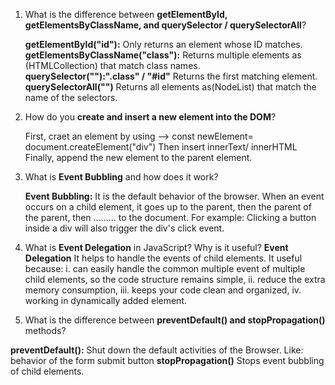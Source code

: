 1. What is the difference between **getElementById, getElementsByClassName, and querySelector / querySelectorAll**?
   <!-- !Ans: -->
   **getElementById("id"):**
   Only returns an element whose ID matches.
   **getElementsByClassName("class"):**
   Returns multiple elements as (HTMLCollection) that match class names.  
   **querySelector(""):".class" / "#id"**
   Returns the first matching element.
   **querySelectorAll("")**
   Returns all elements as(NodeList) that match the name of the selectors.
   <!-- ------------------------------------------------- -->

2. How do you **create and insert a new element into the DOM**?
   <!-- !Ans: -->
   First, craet an element by using --> const newElement= document.createElement("div")
   Then insert innerText/ innerHTML
   Finally, append the new element to the parent element.
   <!-- note: Parent element can be the document.body or another div -->
   <!-- ------------------------------------------------- -->

3. What is **Event Bubbling** and how does it work?
   <!-- !Ans: -->
   **Event Bubbling:**
   It is the default behavior of the browser.
   When an event occurs on a child element, it goes up to the parent, then the parent of the parent, then ......... to the document.
   For example: Clicking a button inside a div will also trigger the div's click event.
<!-- ------------------------------------------------- -->

4. What is **Event Delegation** in JavaScript? Why is it useful?
   <!-- !Ans: -->
   **Event Delegation**
   It helps to handle the events of child elements.
   It useful because:
   i. can easily handle the common multiple event of multiple child elements, so the code structure remains simple,
   ii. reduce the extra memory consumption,
   iii. keeps your code clean and organized,
   iv. working in dynamically added element.

<!-- ------------------------------------------------- -->

5. What is the difference between **preventDefault() and stopPropagation()** methods?
<!-- !Ans: -->
**preventDefault():**
Shut down the default activities of the Browser. 
Like: behavior of the form submit button
**stopPropagation()**
Stops event bubbling of child elements.
